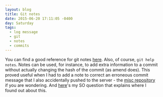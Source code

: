 ```yaml
---
layout: blog
title: Git notes
date: 2015-06-20 17:11:05 -0400
day: Saturday
tags:
  - log message
  - git
  - notes
  - commits
---
```


You can find a good reference for git notes [here](https://git-scm.com/blog/2010/08/25/notes.html). Also, of course, `git help notes`. Notes can be used, for instance, to add extra information to a commit without actually changing the hash of the commit (as amend does). This proved useful when I had to add a note to correct an erroneous commit message that I also accidentally pushed to the server - the [misc repository](https://github.com/praveenv253/misc) if you are wondering. And [here](http://stackoverflow.com/questions/30957561/git-what-is-the-right-way-to-fix-an-incorrect-pushed-commit-message)'s my SO question that explains where I found out about this.
